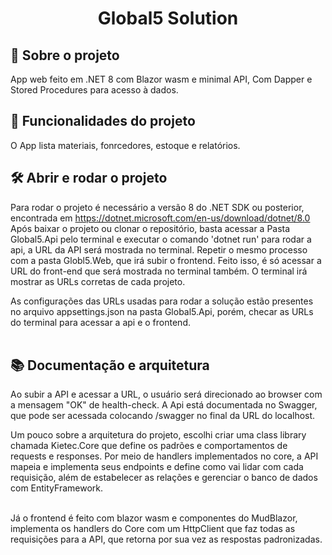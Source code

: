 <h1 align="center"> Global5 Solution </h1>

## 🎯 Sobre o projeto
 App web feito em .NET 8 com Blazor wasm e minimal API, Com Dapper e Stored Procedures para acesso à dados.

## 🔨 Funcionalidades do projeto

 O App lista materiais, fonrcedores, estoque e relatórios.

## 🛠️ Abrir e rodar o projeto

 Para rodar o projeto é necessário a versão 8 do .NET SDK ou posterior, encontrada em <href> https://dotnet.microsoft.com/en-us/download/dotnet/8.0 </href>
Após baixar o projeto ou clonar o repositório, basta acessar a Pasta Global5.Api pelo terminal e executar o comando 'dotnet run' para rodar a api, a URL
da API será mostrada no terminal. Repetir o mesmo processo com a pasta Globl5.Web, que irá subir o frontend. Feito isso, é só acessar a URL do front-end 
que será mostrada no terminal também. O terminal irá mostrar as URLs corretas de cada projeto.

 As configurações das URLs usadas para rodar a solução estão presentes no arquivo appsettings.json na pasta Global5.Api,
porém, checar as URLs do terminal para acessar a api e o frontend.  
<br>

## 📚 Documentação e arquitetura

 Ao subir a API e acessar a URL, o usuário será direcionado ao browser com a mensagem "OK" de health-check.
A Api está documentada no Swagger, que pode ser acessada colocando /swagger no final da URL do localhost. <br>

 Um pouco sobre a arquitetura do projeto, escolhi criar uma class library chamada Kietec.Core que define os padrões e comportamentos de requests e responses.
Por meio de handlers implementados no core, a API mapeia e implementa seus endpoints e define como vai lidar com cada requisição, além de estabelecer as relações e gerenciar o banco de dados com EntityFramework. 

<br>
Já o frontend é feito com blazor wasm e componentes do MudBlazor, implementa os handlers do Core com um HttpClient que faz todas as requisições para a API, que retorna por sua vez as respostas padronizadas.
